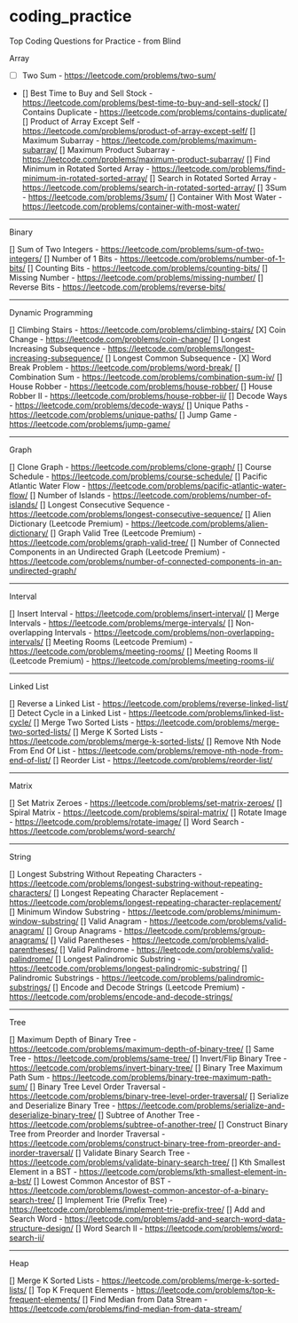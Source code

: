 # coding_practice

Top Coding Questions for Practice - from Blind

Array
- [ ] Two Sum - https://leetcode.com/problems/two-sum/
- [] Best Time to Buy and Sell Stock - https://leetcode.com/problems/best-time-to-buy-and-sell-stock/
[] Contains Duplicate - https://leetcode.com/problems/contains-duplicate/
[] Product of Array Except Self - https://leetcode.com/problems/product-of-array-except-self/
[] Maximum Subarray - https://leetcode.com/problems/maximum-subarray/
[] Maximum Product Subarray - https://leetcode.com/problems/maximum-product-subarray/
[] Find Minimum in Rotated Sorted Array - https://leetcode.com/problems/find-minimum-in-rotated-sorted-array/
[] Search in Rotated Sorted Array - https://leetcode.com/problems/search-in-rotated-sorted-array/
[] 3Sum - https://leetcode.com/problems/3sum/
[] Container With Most Water - https://leetcode.com/problems/container-with-most-water/

---

Binary

[] Sum of Two Integers - https://leetcode.com/problems/sum-of-two-integers/
[] Number of 1 Bits - https://leetcode.com/problems/number-of-1-bits/
[] Counting Bits - https://leetcode.com/problems/counting-bits/
[] Missing Number - https://leetcode.com/problems/missing-number/
[] Reverse Bits - https://leetcode.com/problems/reverse-bits/

---

Dynamic Programming

[] Climbing Stairs - https://leetcode.com/problems/climbing-stairs/
[X] Coin Change - https://leetcode.com/problems/coin-change/
[] Longest Increasing Subsequence - https://leetcode.com/problems/longest-increasing-subsequence/
[] Longest Common Subsequence -
[X] Word Break Problem - https://leetcode.com/problems/word-break/
[] Combination Sum - https://leetcode.com/problems/combination-sum-iv/
[] House Robber - https://leetcode.com/problems/house-robber/
[] House Robber II - https://leetcode.com/problems/house-robber-ii/
[] Decode Ways - https://leetcode.com/problems/decode-ways/
[] Unique Paths - https://leetcode.com/problems/unique-paths/
[] Jump Game - https://leetcode.com/problems/jump-game/

---

Graph

[] Clone Graph - https://leetcode.com/problems/clone-graph/
[] Course Schedule - https://leetcode.com/problems/course-schedule/
[] Pacific Atlantic Water Flow - https://leetcode.com/problems/pacific-atlantic-water-flow/
[] Number of Islands - https://leetcode.com/problems/number-of-islands/
[] Longest Consecutive Sequence - https://leetcode.com/problems/longest-consecutive-sequence/
[] Alien Dictionary (Leetcode Premium) - https://leetcode.com/problems/alien-dictionary/
[] Graph Valid Tree (Leetcode Premium) - https://leetcode.com/problems/graph-valid-tree/
[] Number of Connected Components in an Undirected Graph (Leetcode Premium) - https://leetcode.com/problems/number-of-connected-components-in-an-undirected-graph/

---

Interval

[] Insert Interval - https://leetcode.com/problems/insert-interval/
[] Merge Intervals - https://leetcode.com/problems/merge-intervals/
[] Non-overlapping Intervals - https://leetcode.com/problems/non-overlapping-intervals/
[] Meeting Rooms (Leetcode Premium) - https://leetcode.com/problems/meeting-rooms/
[] Meeting Rooms II (Leetcode Premium) - https://leetcode.com/problems/meeting-rooms-ii/

---

Linked List

[] Reverse a Linked List - https://leetcode.com/problems/reverse-linked-list/
[] Detect Cycle in a Linked List - https://leetcode.com/problems/linked-list-cycle/
[] Merge Two Sorted Lists - https://leetcode.com/problems/merge-two-sorted-lists/
[] Merge K Sorted Lists - https://leetcode.com/problems/merge-k-sorted-lists/
[] Remove Nth Node From End Of List - https://leetcode.com/problems/remove-nth-node-from-end-of-list/
[] Reorder List - https://leetcode.com/problems/reorder-list/

---

Matrix

[] Set Matrix Zeroes - https://leetcode.com/problems/set-matrix-zeroes/
[] Spiral Matrix - https://leetcode.com/problems/spiral-matrix/
[] Rotate Image - https://leetcode.com/problems/rotate-image/
[] Word Search - https://leetcode.com/problems/word-search/

---

String

[] Longest Substring Without Repeating Characters - https://leetcode.com/problems/longest-substring-without-repeating-characters/
[] Longest Repeating Character Replacement - https://leetcode.com/problems/longest-repeating-character-replacement/
[] Minimum Window Substring - https://leetcode.com/problems/minimum-window-substring/
[] Valid Anagram - https://leetcode.com/problems/valid-anagram/
[] Group Anagrams - https://leetcode.com/problems/group-anagrams/
[] Valid Parentheses - https://leetcode.com/problems/valid-parentheses/
[] Valid Palindrome - https://leetcode.com/problems/valid-palindrome/
[] Longest Palindromic Substring - https://leetcode.com/problems/longest-palindromic-substring/
[] Palindromic Substrings - https://leetcode.com/problems/palindromic-substrings/
[] Encode and Decode Strings (Leetcode Premium) - https://leetcode.com/problems/encode-and-decode-strings/

---

Tree

[] Maximum Depth of Binary Tree - https://leetcode.com/problems/maximum-depth-of-binary-tree/
[] Same Tree - https://leetcode.com/problems/same-tree/
[] Invert/Flip Binary Tree - https://leetcode.com/problems/invert-binary-tree/
[] Binary Tree Maximum Path Sum - https://leetcode.com/problems/binary-tree-maximum-path-sum/
[] Binary Tree Level Order Traversal - https://leetcode.com/problems/binary-tree-level-order-traversal/
[] Serialize and Deserialize Binary Tree - https://leetcode.com/problems/serialize-and-deserialize-binary-tree/
[] Subtree of Another Tree - https://leetcode.com/problems/subtree-of-another-tree/
[] Construct Binary Tree from Preorder and Inorder Traversal - https://leetcode.com/problems/construct-binary-tree-from-preorder-and-inorder-traversal/
[] Validate Binary Search Tree - https://leetcode.com/problems/validate-binary-search-tree/
[] Kth Smallest Element in a BST - https://leetcode.com/problems/kth-smallest-element-in-a-bst/
[] Lowest Common Ancestor of BST - https://leetcode.com/problems/lowest-common-ancestor-of-a-binary-search-tree/
[] Implement Trie (Prefix Tree) - https://leetcode.com/problems/implement-trie-prefix-tree/
[] Add and Search Word - https://leetcode.com/problems/add-and-search-word-data-structure-design/
[] Word Search II - https://leetcode.com/problems/word-search-ii/

---

Heap

[] Merge K Sorted Lists - https://leetcode.com/problems/merge-k-sorted-lists/
[] Top K Frequent Elements - https://leetcode.com/problems/top-k-frequent-elements/
[] Find Median from Data Stream - https://leetcode.com/problems/find-median-from-data-stream/
